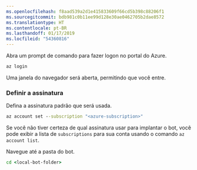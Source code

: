 ```yaml
---
ms.openlocfilehash: f8aad539a2d1e415833609f66cd5b398c88206f1
ms.sourcegitcommit: bdb981c0b11ee99d128e30ae0462705b2dae8572
ms.translationtype: HT
ms.contentlocale: pt-BR
ms.lasthandoff: 01/17/2019
ms.locfileid: "54360816"
---
```

Abra um prompt de comando para fazer logon no portal do Azure.

```cmd
az login
```

Uma janela do navegador será aberta, permitindo que você entre.

### <a name="set-the-subscription"></a>Definir a assinatura

Defina a assinatura padrão que será usada.

```cmd
az account set --subscription "<azure-subscription>"
```

Se você não tiver certeza de qual assinatura usar para implantar o bot, você pode exibir a lista de `subscriptions` para sua conta usando o comando `az account list`.

Navegue até a pasta do bot.

```cmd
cd <local-bot-folder>
```